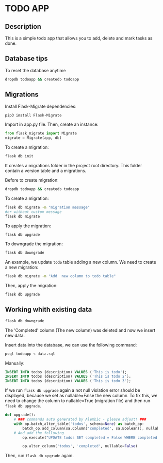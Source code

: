 # TODO APP

## Description
This is a simple todo app that allows you to add, delete and mark tasks as done.


## Database tips
To reset the database anytime

```bash
dropdb todoapp && createdb todoapp
```


## Migrations
Install Flask-Migrate dependencies:

  ```bash
  pip3 install Flask-Migrate
  ```

Import in app.py file.
Then, create an instance:

  ```python
  from flask_migrate import Migrate
  migrate = Migrate(app, db)
  ```

To create a migration:

  ```bash
  flask db init
  ```

It creates a migrations folder in the project root directory. This folder contain a version table and a migrations.

Before to create migration:

  ```bash
  dropdb todoapp && createdb todoapp
  ```

To create a migration:

  ```bash
  flask db migrate -m "migration message"
  #or without custom message
  flask db migrate
  ```


To apply the migration:

  ```bash
  flask db upgrade
  ```

To downgrade the migration:
  
  ```bash
  flask db downgrade
  ```

An example, we update `todo` table adding a new column.
We need to create a new migration:

  ```bash
  flask db migrate -m "Add  new column to todo table"
  ```

Then, apply the migration:

  ```bash
  flask db upgrade
  ```

## Working whith existing data

   ```bash
  flask db downgrade
  ```

The 'Completed' column (The new column) was deleted and now we insert new data.

Insert data into the database, we can use the following command:

  ```bash
  psql todoapp < data.sql
  ```
  Manually:

  ```sql
  INSERT INTO todos (description) VALUES ('This is todo');
  INSERT INTO todos (description) VALUES ('This is todo 2');
  INSERT INTO todos (description) VALUES ('This is todo 3');
```

If we run `flask db upgrade` again a not null violation error should be displayed, because we set as nullable=False the new column.
To fix this, we need to change the column to nullable=True (migration file) and then run `flask db upgrade`.

```python
def upgrade():
    # ### commands auto generated by Alembic - please adjust! ###
    with op.batch_alter_table('todos', schema=None) as batch_op:
        batch_op.add_column(sa.Column('completed', sa.Boolean(), nullable=True))
    # And add the following
        op.execute("UPDATE todos SET completed = False WHERE completed IS NULL")

        op.alter_column('todos', 'completed', nullable=False)
```

Then, run `flask db upgrade` again.
